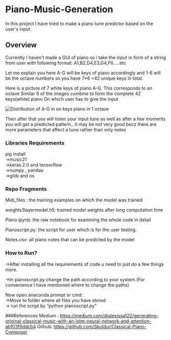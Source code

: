 # Piano-Music-Generation

In this project I have tried to make a piano tune predictor based on the user's input.

## Overview
Currently I haven't made a GUI of piano so i take the input in form of a string from user with following format:
A1,B2,D4,E3,G4,F6.....etc

Let me explain you here A-G will be keys of piano accordingly and 1-6 will be the
octave numbers so you have 7*6 =42 unique keys in total.

Here is a picture of 7 white keys of piano A-G. This corresponds to an octave Similar 6 of the images combine to form the complete 42 keys(white) piano
On which user has to give the input

![Distribution of A-G in on keys piano in 1 octave](https://www.researchgate.net/profile/Giovanni_De_Poli/publication/265191930/figure/fig1/AS:295924426395648@1447565289247/One-octave-in-a-piano-keyboard.png)

Then after that you will listen your input tune as well as after a few moments you will get a predicted pattern..
It may be not very good becz there are more parameters that affect a tune rather than only notes

### Libraries Requirements
pip install<br/>
  ->music21<br/>
  ->keras 2.0 and tensorflow<br/>
  ->numpy , pandas<br/>
  ->glob and os<br/>
  
  
### Repo Fragments
Midi_files : the training examples on which the model was trained

weights3layermodel.h5: trained model weights after long computation time

Piano.ipynb:  the raw notebook  for examining the whole code in detail

Pianoscript.py:  the script for user which is for  the user testing.

Notes.csv:  all piano notes that can be predicted by the model

### How to Run?
->After installing all the requirements of code u need to just do a few things more.

->In pianoscript.py change the path according to your system.(For convenience I have mentioned where to change the paths)
    
Now open anaconda prompt or cmd:<br/>
    ->Move to folder where all files you have stored<br/>
    -> run the script by “python pianoscript.py”<br/>
    
###References
Medium : https://medium.com/@alexissa122/generating-original-classical-music-with-an-lstm-neural-network-and-attention-abf03f9ddcb4
Github: https://github.com/Skuldur/Classical-Piano-Composer






